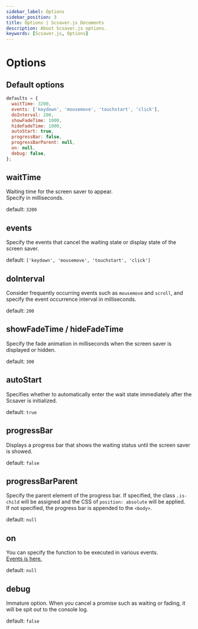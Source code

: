 ```yaml
---
sidebar_label: Options
sidebar_position: 3
title: Options | Scsaver.js Documents
description: About Scsaver.js options.
keywords: [Scsaver.js, Options]
---
```


# Options

## Default options

```javascript
defaults = {
  waitTime: 3200,
  events: ['keydown', 'mousemove', 'touchstart', 'click'],
  doInterval: 200,
  showFadeTime: 1000,
  hideFadeTime: 1000,
  autoStart: true,
  progressBar: false,
  progressBarParent: null,
  on: null,
  debug: false,
};
```

## waitTime

Waiting time for the screen saver to appear.  
Specify in milliseconds.

default: `3200`

## events

Specify the events that cancel the waiting state or display state of the screen saver.

default: `['keydown', 'mousemove', 'touchstart', 'click']`


## doInterval

Consider frequently occurring events such as `mousemove` and `scroll`, and specify the event occurrence interval in milliseconds.

default: `200`

## showFadeTime / hideFadeTime

Specify the fade animation in milliseconds when the screen saver is displayed or hidden.

default: `300`

## autoStart

Specifies whether to automatically enter the wait state immediately after the Scsaver is initialized.

default: `true`

## progressBar

Displays a progress bar that shows the waiting status until the screen saver is showed.

default: `false`

## progressBarParent

Specify the parent element of the progress bar. If specified, the class `.is-child` will be assigned and the CSS of `position: absolute` will be applied.  
If not specified, the progress bar is appended to the `<body>`.

default: `null`

## on

You can specify the function to be executed in various events.  
[Events is here.](/docs/events.md)

default: `null`

## debug

Immature option. When you cancel a promise such as waiting or fading, it will be spit out to the console log.

default: `false`
